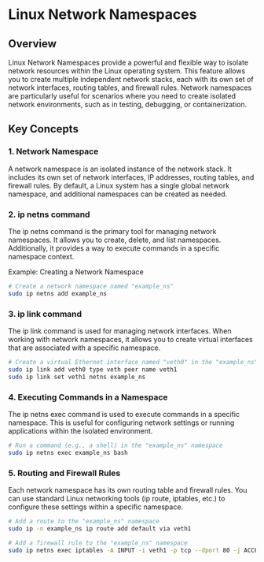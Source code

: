 # Linux Network Namespaces

## Overview

Linux Network Namespaces provide a powerful and flexible way to isolate network resources within the Linux operating system. This feature allows you to create multiple independent network stacks, each with its own set of network interfaces, routing tables, and firewall rules. Network namespaces are particularly useful for scenarios where you need to create isolated network environments, such as in testing, debugging, or containerization.

## Key Concepts

### 1. Network Namespace

A network namespace is an isolated instance of the network stack. It includes its own set of network interfaces, IP addresses, routing tables, and firewall rules. By default, a Linux system has a single global network namespace, and additional namespaces can be created as needed.

### 2. ip netns command

The ip netns command is the primary tool for managing network namespaces. It allows you to create, delete, and list namespaces. Additionally, it provides a way to execute commands in a specific namespace context.

Example: Creating a Network Namespace

```bash
# Create a network namespace named "example_ns"
sudo ip netns add example_ns
```

### 3. ip link command

The ip link command is used for managing network interfaces. When working with network namespaces, it allows you to create virtual interfaces that are associated with a specific namespace.

```bash
# Create a virtual Ethernet interface named "veth0" in the "example_ns" namespace
sudo ip link add veth0 type veth peer name veth1
sudo ip link set veth1 netns example_ns
```

### 4. Executing Commands in a Namespace

The ip netns exec command is used to execute commands in a specific namespace. This is useful for configuring network settings or running applications within the isolated environment.

```bash
# Run a command (e.g., a shell) in the "example_ns" namespace
sudo ip netns exec example_ns bash
```

### 5. Routing and Firewall Rules

Each network namespace has its own routing table and firewall rules. You can use standard Linux networking tools (ip route, iptables, etc.) to configure these settings within a specific namespace.

```bash
# Add a route to the "example_ns" namespace
sudo ip -n example_ns ip route add default via veth1

# Add a firewall rule to the "example_ns" namespace
sudo ip netns exec iptables -A INPUT -i veth1 -p tcp --dport 80 -j ACCEPT
```
